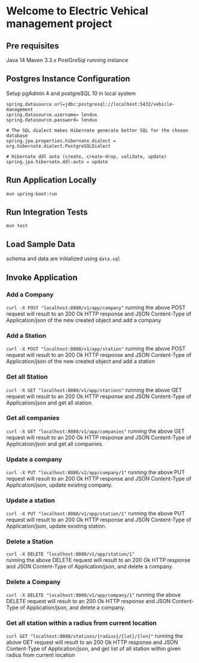 # Welcome to Electric Vehical management project

## Pre requisites
Java 14
Maven 3.3.x
PostGreSql running instance

## Postgres Instance Configuration
Setup pgAdmin 4 and postgreSQL 10 in local system

```
spring.datasource.url=jdbc:postgresql://localhost:5432/vehicle-management
spring.datasource.username= lendux
spring.datasource.password= lendux

# The SQL dialect makes Hibernate generate better SQL for the chosen database
spring.jpa.properties.hibernate.dialect = org.hibernate.dialect.PostgreSQLDialect

# Hibernate ddl auto (create, create-drop, validate, update)
spring.jpa.hibernate.ddl-auto = update

```

## Run Application Locally
```mvn spring-boot:run```

## Run Integration Tests
```mvn test```

## Load Sample Data
schema and data are initialized using ```data.sql```

## Invoke Application

### Add a Company
```curl -X POST "localhost:8080/v1/app/company"```
running the above POST request will result to an 200 Ok HTTP response and JSON Content-Type of Application/json of the new created object and add a company

### Add a Station
```curl -X POST "localhost:8080/v1/app/station"```
running the above POST request will result to an 200 Ok HTTP response and JSON Content-Type of Application/json of the new created object and add a station

### Get all Station
```curl -X GET "localhost:8080/v1/app/stations"```
running the above GET request will result to an 200 Ok HTTP response and JSON Content-Type of Application/json and get all station.

### Get all companies
```curl -X GET "localhost:8080/v1/app/companies"```
running the above GET request will result to an 200 Ok HTTP response and JSON Content-Type of Application/json and get all companies.

### Update a company
```curl -X PUT "localhost:8080/v1/app/company/1"```
running the above PUT request will result to an 200 Ok HTTP response and JSON Content-Type of Application/json, update existing company.

### Update a station
```curl -X PUT "localhost:8080/v1/app/station/1"```
running the above PUT request will result to an 200 Ok HTTP response and JSON Content-Type of Application/json, update existing station.

### Delete a Station
```curl -X DELETE "localhost:8080/v1/app/station/1"```	
running the above DELETE request will result to an 200 Ok HTTP response and JSON Content-Type of Application/json, and delete a company.

### Delete a Company
```curl -X DELETE "localhost:8080/v1/app/company/1"```
running the above DELETE request will result to an 200 Ok HTTP response and JSON Content-Type of Application/json, and delete a company.


### Get all station within a radius from current location
```curl GET "localhost:8080/stations/{radius}/{lat}/{lon}"```
running the above GET request will result to an 200 Ok HTTP response and JSON Content-Type of Application/json, and get list of all station within given radius from current location
